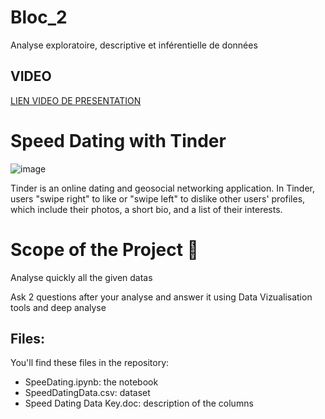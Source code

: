# Bloc_2
Analyse exploratoire, descriptive et inférentielle de données

## VIDEO
[LIEN VIDEO DE PRESENTATION](https://share.vidyard.com/watch/FPLE4fLLmzRCBBuxaDTLe5?)

# Speed Dating with Tinder
![image](https://user-images.githubusercontent.com/115455973/222427428-0d125055-7db4-4230-b13e-7c4141d14f5a.png)

Tinder is an online dating and geosocial networking application. In Tinder, users "swipe right" to like or "swipe left" to dislike other users' profiles, which include their photos, a short bio, and a list of their interests.


# Scope of the Project 🚧

Analyse quickly all the given datas

Ask 2 questions after your analyse and answer it using Data Vizualisation tools and deep analyse

     
## Files:
You'll find these files in the repository:
  - SpeeDating.ipynb: the notebook
  - SpeedDatingData.csv: dataset
  - Speed Dating Data Key.doc: description of the columns
